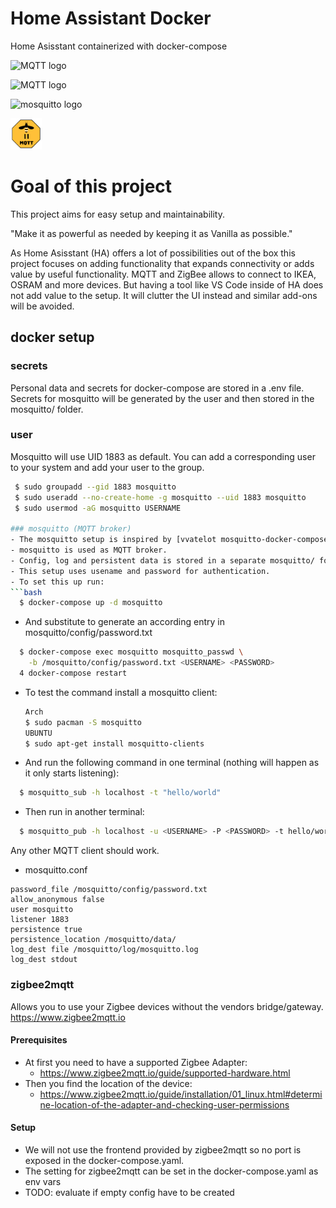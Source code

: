 # Home Assistant Docker
Home Asisstant containerized with docker-compose

<img src="https://upload.wikimedia.org/wikipedia/commons/thumb/4/4e/Docker_%28container_engine%29_logo.svg/200px-Docker_%28container_engine%29_logo.svg.png"
     alt="MQTT logo"
     width="250"/>

<img src="https://raw.githubusercontent.com/mqtt/mqttorg-graphics/master/svg/mqtt-hor.svg"
     alt="MQTT logo"
     width="150"/>

<img src="https://raw.githubusercontent.com/eclipse/mosquitto/master/logo/mosquitto-text-side.svg"
     alt="mosquitto logo"
     width="150" />

<img src="https://raw.githubusercontent.com/Koenkk/zigbee2mqtt/master/images/logo_vector.svg"
     alt="zigbee2mqtt"
     width="50" />


# Goal of this project
This project aims for easy setup and maintainability.

"Make it as powerful as needed by keeping it as Vanilla as possible."

As Home Asisstant (HA) offers a lot of possibilities out of the box this project
focuses on adding functionality that expands connectivity or adds value by
useful functionality. MQTT and ZigBee allows to connect to IKEA, OSRAM and more
devices. But having a tool like VS Code inside of HA does not add value to the
setup. It will clutter the UI instead and similar add-ons will be avoided.

## docker setup
### secrets
Personal data and secrets for docker-compose are stored in a .env file.
Secrets for mosquitto will be generated by the user and then stored in the 
mosquitto/ folder.

### user
Mosquitto will use UID 1883 as default. You can add a corresponding user to your system and add your user to the group.
```bash
 $ sudo groupadd --gid 1883 mosquitto
 $ sudo useradd --no-create-home -g mosquitto --uid 1883 mosquitto
 $ sudo usermod -aG mosquitto USERNAME

### mosquitto (MQTT broker)
- The mosquitto setup is inspired by [vvatelot mosquitto-docker-compose](https://github.com/vvatelot/mosquitto-docker-compose)
- mosquitto is used as MQTT broker.
- Config, log and persistent data is stored in a separate mosquitto/ folder.
- This setup uses usename and password for authentication.
- To set this up run:
```bash
  $ docker-compose up -d mosquitto
```
- And substitute <USERNAME> <PASSWORD> to generate an according entry in 
  mosquitto/config/password.txt
```bash
  $ docker-compose exec mosquitto mosquitto_passwd \
    -b /mosquitto/config/password.txt <USERNAME> <PASSWORD>
  4 docker-compose restart
```
- To test the command install a mosquitto client:
  ```bash
  Arch
  $ sudo pacman -S mosquitto  
  UBUNTU
  $ sudo apt-get install mosquitto-clients
  ```
- And run the following command in one terminal (nothing will happen
  as it only starts listening):
```bash
  $ mosquitto_sub -h localhost -t "hello/world"
```
- Then run in another terminal:
```bash
  $ mosquitto_pub -h localhost -u <USERNAME> -P <PASSWORD> -t hello/world -m "Hi"
```



Any other MQTT client should work.

- mosquitto.conf
```
password_file /mosquitto/config/password.txt
allow_anonymous false
user mosquitto
listener 1883
persistence true
persistence_location /mosquitto/data/
log_dest file /mosquitto/log/mosquitto.log
log_dest stdout
```

### zigbee2mqtt
Allows you to use your Zigbee devices without the vendors bridge/gateway.
https://www.zigbee2mqtt.io

#### Prerequisites
- At first you need to have a supported Zigbee Adapter:
  - https://www.zigbee2mqtt.io/guide/supported-hardware.html
- Then you find the location of the device:
  - https://www.zigbee2mqtt.io/guide/installation/01_linux.html#determine-location-of-the-adapter-and-checking-user-permissions

#### Setup
- We will not use the frontend provided by zigbee2mqtt so no port is exposed in 
  the docker-compose.yaml.
- The setting for zigbee2mqtt can be set in the docker-compose.yaml as env vars
- TODO: evaluate if empty config have to be created

